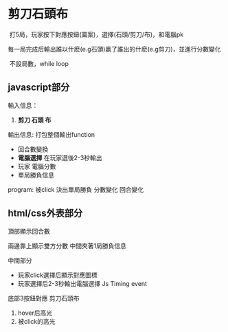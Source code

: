 

# 剪刀石頭布

​	打5局，玩家按下對應按鈕(圖案)，選擇(石頭/剪刀/布)，和電腦pk

​	每一局完成后輸出誰以什麽(e.g石頭)贏了誰出的什麽(e.g剪刀)，並進行分數變化

​	不設局數，while loop

## javascript部分

輸入信息：

1. **剪刀 石頭 布**

輸出信息:
打包整個輸出function

- 回合數變換
- **電腦選擇**      在玩家選後2-3秒輸出
- 玩家  電腦分數
- 單局勝負信息

program:
被click
決出單局勝負
分數變化
回合變化

## html/css外表部分

頂部顯示回合數

兩邊靠上顯示雙方分數		中間夾著1局勝負信息

中間部分

- 玩家click選擇后顯示對應圖標
- 玩家選擇后2-3秒輸出電腦選擇  Js Timing event



底部3按鈕對應  剪刀石頭布

1. hover后高光
2. 被click的高光
